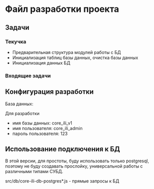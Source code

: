 # Файл разработки проекта

## Задачи

### Текучка

* Предварительная структура модулей работы с БД
* Инициализация таблиц базы данных, очистка базы данных
* Инициализация данных БД

### Входящие задачи

## Конфигурация разработки

База данных:

Для разработки

* имя базы данных: core_ili_v1
* имя пользователя: core_ili_admin
* пароль пользователя: 123

## Использование подключения к БД

В этой версии, для простоты, буду использовать только postgresql, поэтому не буду создавать прослойку, универсальной работы с различными типами СУБД.

src/db/core-ili-db-postgres*.js - прямые запросы к БД


